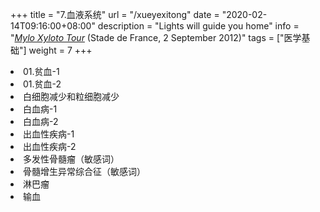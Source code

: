 +++
title = "7.血液系统"
url = "/xueyexitong"
date = "2020-02-14T09:16:00+08:00"
description = "Lights will guide you home"
info = "[*Mylo Xyloto Tour*](https://timeline.coldplay.com/show/stade-de-france/) (Stade de France, 2 September 2012)"
tags = ["医学基础"]
weight = 7
+++

<li value="01.贫血-1.mp4" title = "01.贫血-1">01.贫血-1</li>
<li value="01.贫血-2.mp4" title = "">01.贫血-2</li>
<li value="白细胞减少和粒细胞减少.mp4" title = "白细胞减少和粒细胞减少">白细胞减少和粒细胞减少</li>
<li value="白血病-1.mp4" title = "白血病-1">白血病-1</li>
<li value="白血病-2.mp4" title = "白血病-2">白血病-2</li>
<li value="出血性疾病-1.mp4" title = "出血性疾病-1">出血性疾病-1</li>
<li value="出血性疾病-2.mp4" title = "出血性疾病-2">出血性疾病-2</li>
<li value="多发性骨髓瘤.mp4" title = "多发性骨髓瘤（敏感词）">多发性骨髓瘤（敏感词）</li>
<li value="骨髓增生异常综合征.mp4" title = "骨髓增生异常综合征（敏感词）">骨髓增生异常综合征（敏感词）</li>
<li value="淋巴瘤.mp4" title = "淋巴瘤">淋巴瘤</li>
<li value="输血.mp4" title = "输血">输血</li>